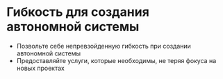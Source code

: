 **Гибкость** для создания **автономной системы**
====

 * Позвольте себе непревзойденную гибкость при создании автономной системы
 * Предоставляйте услуги, которые необходимы, не теряя фокуса на новых проектах

